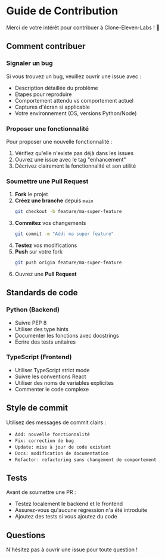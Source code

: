 # Guide de Contribution

Merci de votre intérêt pour contribuer à Clone-Eleven-Labs ! 🎉

## Comment contribuer

### Signaler un bug

Si vous trouvez un bug, veuillez ouvrir une issue avec :
- Description détaillée du problème
- Étapes pour reproduire
- Comportement attendu vs comportement actuel
- Captures d'écran si applicable
- Votre environnement (OS, versions Python/Node)

### Proposer une fonctionnalité

Pour proposer une nouvelle fonctionnalité :
1. Vérifiez qu'elle n'existe pas déjà dans les issues
2. Ouvrez une issue avec le tag "enhancement"
3. Décrivez clairement la fonctionnalité et son utilité

### Soumettre une Pull Request

1. **Fork** le projet
2. **Créez une branche** depuis `main`
   ```bash
   git checkout -b feature/ma-super-feature
   ```
3. **Commitez** vos changements
   ```bash
   git commit -m "Add: ma super feature"
   ```
4. **Testez** vos modifications
5. **Push** sur votre fork
   ```bash
   git push origin feature/ma-super-feature
   ```
6. Ouvrez une **Pull Request**

## Standards de code

### Python (Backend)
- Suivre PEP 8
- Utiliser des type hints
- Documenter les fonctions avec docstrings
- Écrire des tests unitaires

### TypeScript (Frontend)
- Utiliser TypeScript strict mode
- Suivre les conventions React
- Utiliser des noms de variables explicites
- Commenter le code complexe

## Style de commit

Utilisez des messages de commit clairs :
- `Add: nouvelle fonctionnalité`
- `Fix: correction de bug`
- `Update: mise à jour de code existant`
- `Docs: modification de documentation`
- `Refactor: refactoring sans changement de comportement`

## Tests

Avant de soumettre une PR :
- Testez localement le backend et le frontend
- Assurez-vous qu'aucune régression n'a été introduite
- Ajoutez des tests si vous ajoutez du code

## Questions

N'hésitez pas à ouvrir une issue pour toute question !
